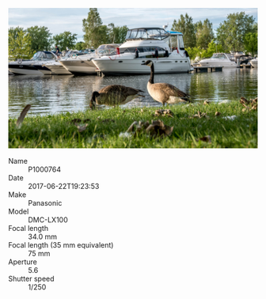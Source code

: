[![P1000764](/photos/hd/P1000764.jpg)](/photos/full/P1000764.jpg?raw=true)

<dl>
  <dt>Name</dt>
  <dd>P1000764</dd>
  <dt>Date</dt>
  <dd>2017-06-22T19:23:53</dd>
  <dt>Make</dt>
  <dd>Panasonic</dd>
  <dt>Model</dt>
  <dd>DMC-LX100</dd>
  <dt>Focal length</dt>
  <dd>34.0 mm</dd>
  <dt>Focal length (35 mm equivalent)</dt>
  <dd>75 mm</dd>
  <dt>Aperture</dt>
  <dd>5.6</dd>
  <dt>Shutter speed</dt>
  <dd>1/250</dd>
</dl>
